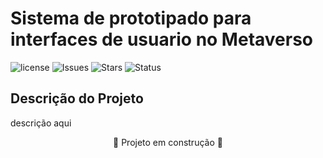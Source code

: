 # Sistema de prototipado para interfaces de usuario no Metaverso

![license](https://img.shields.io/badge/licence-MIT-brightgreen) ![Issues](https://img.shields.io/github/issues/uramakilab/figma-vr-unity-converter) ![Stars](https://img.shields.io/github/stars/uramakilab/figma-vr-unity-converter) ![Status](https://img.shields.io/badge/status-Development-orange)

## Descrição do Projeto
descrição aqui






<p align="center">🚧 Projeto em construção 🚧</p>